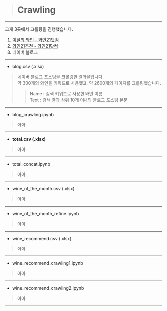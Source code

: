 > # Crawling
---
크게 3곳에서 크롤링을 진행했습니다.

1. [이달의 와인 - 와인21닷컴](https://www.wine21.com/13_search/monthly_list.html)
2. [와인21추천 - 와인21닷컴](https://www.wine21.com/13_search/recommend_list.html)
3. 네이버 블로그

---
* blog.csv (.xlsx)
> 네이버 블로그 포스팅을 크롤링한 결과물입니다.  
> 약 300개의 와인을 키워드로 사용했고, 약 2600개의 페이지를 크롤링했습니다.
>> Name : 검색 키워드로 사용한 와인 이름  
>> Text : 검색 결과 상위 10개 이내의 블로그 포스팅 본문
---
* blog_crawling.ipynb
> 아아
---
* **total.csv (.xlsx)**
> 아아
---
* total_concat.ipynb
> 아아
---
* wine_of_the_month.csv (.xlsx)
> 아아
---
* wine_of_the_month_refine.ipynb
> 아아
---
* wine_recommend.csv (.xlsx)
> 아아
---
* wine_recommend_crawling1.ipynb
> 아아
---
* wine_recommend_crawling2.ipynb
> 아아
---